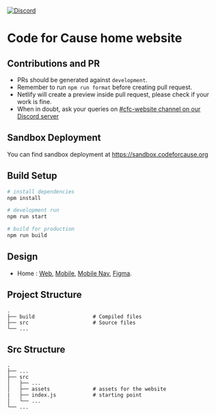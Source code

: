 [![Discord](https://img.shields.io/discord/463752820026376202.svg?label=&logo=discord&logoColor=ffffff&color=7389D8&labelColor=6A7EC2)](https://discord.gg/jBHPxUz)

# Code for Cause home website

## Contributions and PR

- PRs should be generated against `development`.
- Remember to run `npm run format` before creating pull request.
- Netlify will create a preview inside pull request, please check if your work is fine.
- When in doubt, ask your queries on [#cfc-website channel on our Discord server](https://discord.gg/jBHPxUz)

## Sandbox Deployment

You can find sandbox deployment at https://sandbox.codeforcause.org

## Build Setup

```bash
# install dependencies
npm install

# development run
npm run start

# build for production
npm run build
```

## Design

- Home : [Web](/design/home_view/home_web.pdf), [Mobile](/design/home_view/home_mobile.pdf), [Mobile Nav](/design/home_view/home_mobile_nav.pdf), [Figma](/design/home_view/home_complete.fig).

## Project Structure

    .
    ├── build                   # Compiled files
    ├── src                     # Source files
    └── ...

## Src Structure

    .
    ├── ...
    ├── src
    │   ├── ...
    │   ├── assets              # assets for the website
    |   ├── index.js            # starting point
    │   └── ...
    └── ...
